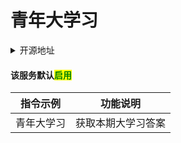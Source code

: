 # 青年大学习

<details>

<summary>开源地址</summary>

[https://github.com/SlightDust/daxuexi\_HoshinoBot](https://github.com/SlightDust/daxuexi\_HoshinoBot)

</details>

#### 该服务默认<mark style="color:green;">启用</mark>

| 指令示例  | 功能说明      |
| ----- | --------- |
| 青年大学习 | 获取本期大学习答案 |
